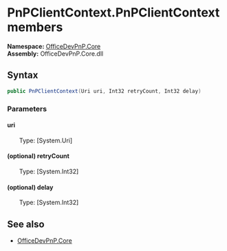 # PnPClientContext.PnPClientContext members 
**Namespace:** [OfficeDevPnP.Core](OfficeDevPnP.Core.md)  
**Assembly:** OfficeDevPnP.Core.dll  
## Syntax
```C#
public PnPClientContext(Uri uri, Int32 retryCount, Int32 delay)
```
### Parameters
#### uri
&emsp;&emsp;Type: [System.Uri] 
#### 
#### (optional) retryCount
&emsp;&emsp;Type: [System.Int32] 
#### 
#### (optional) delay
&emsp;&emsp;Type: [System.Int32] 
#### 
## See also
- [OfficeDevPnP.Core](OfficeDevPnP.Core.md)
